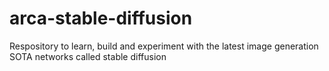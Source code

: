 # arca-stable-diffusion
Respository to learn, build and experiment with the latest image generation SOTA networks called stable diffusion
